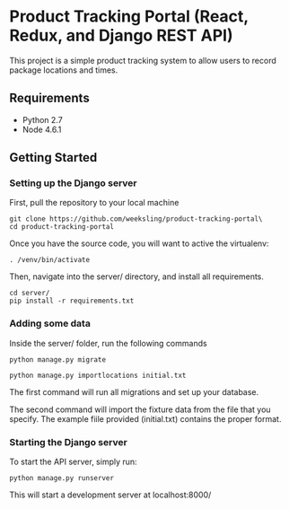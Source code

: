 # Product Tracking Portal (React, Redux, and Django REST API)
This project is a simple product tracking system to allow users to record package locations and times.

## Requirements
  - Python 2.7
  - Node 4.6.1

## Getting Started

### Setting up the Django server
First, pull the repository to your local machine

```
git clone https://github.com/weeksling/product-tracking-portal\
cd product-tracking-portal
```


Once you have the source code, you will want to active the virtualenv:

```
. /venv/bin/activate
```

Then, navigate into the server/ directory, and install all requirements.

```
cd server/
pip install -r requirements.txt
```

### Adding some data
Inside the server/ folder, run the following commands

```
python manage.py migrate

python manage.py importlocations initial.txt
```

The first command will run all migrations and set up your database.

The second command will import the fixture data from the file that you specify. The example fiile provided (initial.txt) contains the proper format.


### Starting the Django server

To start the API server, simply run:
```
python manage.py runserver
```

This will start a development server at localhost:8000/




